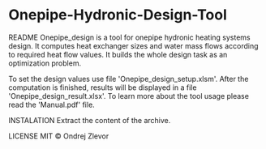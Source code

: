 # Onepipe-Hydronic-Design-Tool

README
  Onepipe_design is a tool for onepipe hydronic heating systems design. It 
  computes heat exchanger sizes and water mass flows according to required 
  heat flow values. It builds the whole design task as an optimization 
  problem.  
  
  To set the design values use file 'Onepipe_design_setup.xlsm'. After the 
  computation is finished, results will be displayed in a file 
  'Onepipe_design_result.xlsx'. To learn more about the tool usage please 
  read the 'Manual.pdf' file. 
  
INSTALATION
  Extract the content of the archive. 
  
LICENSE
  MIT © Ondrej Zlevor
